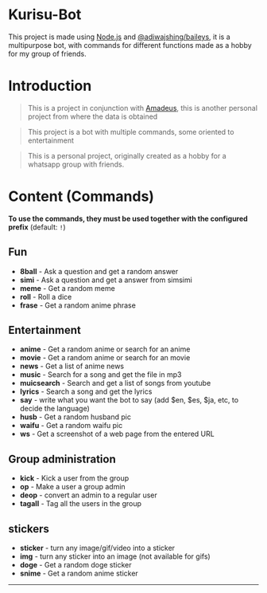 # Kurisu-Bot
This project is made using [Node.js](https://nodejs.org/en/) and [@adiwajshing/baileys](https://github.com/adiwajshing/Baileys), it is a multipurpose bot, with commands for different functions made as a hobby for my group of friends.
# Introduction
> This is a project in conjunction with [Amadeus](https://github.com/Leon564/Amadeus), this is another personal project from where the data is obtained

> This project is a bot with multiple commands, some oriented to entertainment

>This is a personal project, originally created as a hobby for a whatsapp group with friends.

# Content (Commands)

**To use the commands, they must be used together with the configured prefix** (default: `!`) 

## Fun
* **8ball** - Ask a question and get a random answer
*  **simi** - Ask a question and get a answer from simsimi
*  **meme** - Get a random meme
*  **roll** - Roll a dice
*  **frase** - Get a random anime phrase

## Entertainment

* **anime** - Get a random anime or search for an anime
* **movie** - Get a random anime or search for an movie
*  **news** - Get a list of anime news
*  **music** - Search for a song and get the file in mp3
*  **muicsearch** - Search and get a list of songs from youtube
*  **lyrics** - Search a song and get the lyrics
*  **say** - write what you want the bot to say (add $en, $es, $ja, etc, to decide the language)
*  **husb** - Get a random husband pic
*  **waifu** - Get a random waifu pic
*  **ws** - Get a screenshot of a web page from the entered URL

## Group administration

* **kick** - Kick a user from the group
* **op** - Make a user a group admin
* **deop** - convert an admin to a regular user
* **tagall** - Tag all the users in the group
  
## stickers

* **sticker** - turn any image/gif/video into a sticker
* **img** - turn any sticker into an image (not available for gifs)
*  **doge** - Get a random doge sticker
*  **snime** - Get a random anime sticker

***

